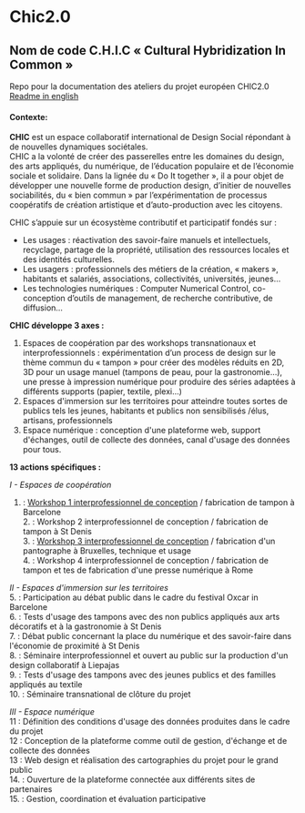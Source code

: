 # Chic2.0
## Nom de code C.H.I.C « Cultural Hybridization In Common »
Repo pour la documentation des ateliers du projet européen CHIC2.0  
[Readme in english](https://github.com/openfab-lab/chic2.0/blob/master/Readme-EN.md)

#### Contexte:
**CHIC** est un espace collaboratif international de Design Social répondant à de nouvelles dynamiques sociétales.  
CHIC a la volonté de créer des passerelles entre les domaines du design, des arts appliqués, du numérique, de l’éducation populaire et de l’économie sociale et solidaire. Dans la lignée du « Do It together », il a pour objet de développer une nouvelle forme de production design,  d’initier de nouvelles sociabilités, du « bien commun » par l’expérimentation de processus coopératifs de création artistique et d’auto-production avec les citoyens.

CHIC s’appuie sur un écosystème contributif et participatif fondés sur :  
- Les usages : réactivation des savoir-faire manuels et intellectuels, recyclage, partage de la propriété, utilisation des ressources locales et des identités culturelles.
- Les usagers : professionnels des métiers de la création, « makers », habitants et salariés, associations, collectivités, universités, jeunes…
- Les technologies numériques : Computer Numerical Control, co-conception d’outils de management, de recherche contributive, de diffusion…  

**CHIC développe 3 axes :**  

1. Espaces de coopération par des workshops transnationaux et interprofessionnels : expérimentation d’un process de design sur le thème commun du « tampon » pour créer des modèles réduits en 2D, 3D pour un usage manuel (tampons de peau, pour la gastronomie…), une presse à impression numérique pour produire des séries adaptées à différents supports (papier, textile, plexi…)  
2. Espaces d'immersion sur les territoires pour atteindre toutes sortes de publics tels les jeunes, habitants et publics non sensibilisés /élus, artisans, professionnels    
3. Espace numérique : conception d'une plateforme web, support d'échanges, outil de collecte des données, canal d'usage des données pour tous.    

**13 actions spécifiques :**  

*I - Espaces de coopération*  
1. : [Workshop 1 interprofessionnel de conception](https://github.com/openfab-lab/chic2.0/blob/master/Workshop1-BCN.md) / fabrication de tampon à Barcelone  
2. : Workshop 2 interprofessionnel de conception / fabrication de tampon à St Denis  
3. : [Workshop 3 interprofessionnel de conception](https://github.com/openfab-lab/chic2.0/blob/master/03BXL/README.md) / fabrication d'un pantographe à Bruxelles, technique et usage  
4. : Workshop 4 interprofessionnel de conception / fabrication de tampon et tes de fabrication d'une presse numérique à Rome  

*II - Espaces d'immersion sur les territoires*  
5. : Participation au débat public dans le cadre du festival Oxcar in Barcelone  
6. : Tests d'usage des tampons avec des non publics appliqués aux arts décoratifs et à la gastronomie à St Denis  
7. : Débat public concernant la place du numérique et des savoir-faire dans l'économie de proximité  à St Denis  
8. : Séminaire interprofessionnel et ouvert au public sur la production d'un design collaboratif à Liepajas  
9. : Tests d'usage des tampons avec des jeunes publics et des familles appliqués au textile   
10. : Séminaire transnational de clôture du projet   

*III - Espace numérique*  
11 : Définition des conditions d'usage des données produites dans le cadre du projet  
12 : Conception de la plateforme comme outil de gestion, d'échange et de collecte des données  
13 : Web design et réalisation des cartographies du projet pour le grand public  
14. : Ouverture de la plateforme connectée aux différents sites de partenaires   
15. : Gestion, coordination et évaluation participative  

